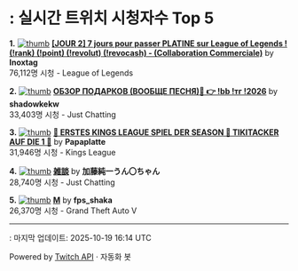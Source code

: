 # : 실시간 트위치 시청자수 Top 5

**1.** [![thumb](https://static-cdn.jtvnw.net/previews-ttv/live_user_inoxtag-320x180.jpg)](https://twitch.tv/Inoxtag)
**[[JOUR 2] 7 jours pour passer PLATINE sur League of Legends ! (!rank) (!point) (!revolut) (!revocash) - (Collaboration Commerciale)](https://twitch.tv/Inoxtag)** by **Inoxtag**<br>76,112명 시청  - League of Legends

**2.** [![thumb](https://static-cdn.jtvnw.net/previews-ttv/live_user_shadowkekw-320x180.jpg)](https://twitch.tv/shadowkekw)
**[ОБЗОР ПОДАРКОВ (ВООБЩЕ ПЕСНЯ)🥳 👉 !bb !тг !2026](https://twitch.tv/shadowkekw)** by **shadowkekw**<br>33,403명 시청  - Just Chatting

**3.** [![thumb](https://static-cdn.jtvnw.net/previews-ttv/live_user_papaplatte-320x180.jpg)](https://twitch.tv/Papaplatte)
**[🤠 ERSTES KINGS LEAGUE SPIEL DER SEASON 🤠 TIKITACKER AUF DIE 1 🤠](https://twitch.tv/Papaplatte)** by **Papaplatte**<br>31,946명 시청  - Kings League

**4.** [![thumb](https://static-cdn.jtvnw.net/previews-ttv/live_user_kato_junichi0817-320x180.jpg)](https://twitch.tv/加藤純一うん〇ちゃん)
**[雑談](https://twitch.tv/加藤純一うん〇ちゃん)** by **加藤純一うん〇ちゃん**<br>28,740명 시청  - Just Chatting

**5.** [![thumb](https://static-cdn.jtvnw.net/previews-ttv/live_user_fps_shaka-320x180.jpg)](https://twitch.tv/fps_shaka)
**[M](https://twitch.tv/fps_shaka)** by **fps_shaka**<br>26,370명 시청  - Grand Theft Auto V


---
: 마지막 업데이트: 2025-10-19 16:14 UTC

Powered by [Twitch API](https://dev.twitch.tv/docs/api/reference) · 자동화 봇
